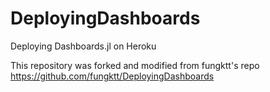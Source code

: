 # DeployingDashboards
Deploying Dashboards.jl on Heroku

This repository was forked and modified from fungktt's repo
https://github.com/fungktt/DeployingDashboards
